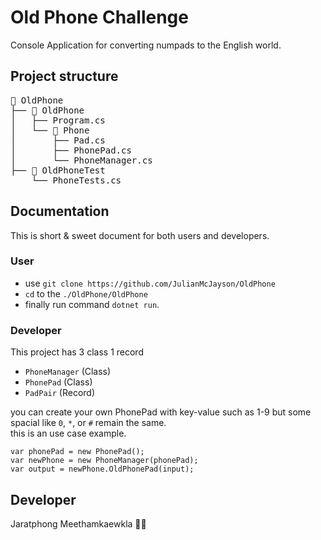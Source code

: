 # Old Phone Challenge
Console Application for converting numpads to the English world.

## Project structure 
<pre>
📁 OldPhone
├── 📁 OldPhone
│   ├── Program.cs
│   └── 📁 Phone
│       ├── Pad.cs
│       ├── PhonePad.cs
│       └── PhoneManager.cs
├── 📁 OldPhoneTest
    └── PhoneTests.cs
</pre>

## Documentation
This is short & sweet document for both users and developers.
### User
- use `git clone https://github.com/JulianMcJayson/OldPhone`
- `cd` to the `./OldPhone/OldPhone`
- finally run command `dotnet run`.
### Developer
This project has 3 class 1 record
+ `PhoneManager` (Class)
+ `PhonePad` (Class)
+ `PadPair` (Record)

you can create your own PhonePad with key-value such as 1-9 but some spacial like `0`, `*`, or `#` remain the same.\
this is an use case example.
```
var phonePad = new PhonePad();
var newPhone = new PhoneManager(phonePad);
var output = newPhone.OldPhonePad(input);
```
## Developer
Jaratphong Meethamkaewkla :man_technologist:
